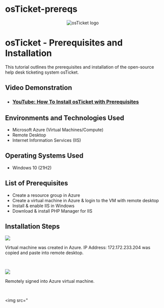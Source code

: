 # osTicket-prereqs
<p align="center">
<img src="https://i.imgur.com/Clzj7Xs.png" alt="osTicket logo"/>
</p>

<h1>osTicket - Prerequisites and Installation</h1>
This tutorial outlines the prerequisites and installation of the open-source help desk ticketing system osTicket.<br />


<h2>Video Demonstration</h2>

- ### [YouTube: How To Install osTicket with Prerequisites](https://www.youtube.com)

<h2>Environments and Technologies Used</h2>

- Microsoft Azure (Virtual Machines/Compute)
- Remote Desktop
- Internet Information Services (IIS)

<h2>Operating Systems Used </h2>

- Windows 10</b> (21H2)

<h2>List of Prerequisites</h2>

- Create a resource group in Azure
- Create a virtual machine in Azure & login to the VM with remote desktop
- Install & enable IIS in Windows
- Download & install PHP Manager for IIS
  

<h2>Installation Steps</h2>

<p>
<img src="https://github.com/L3Renee/osticket-prereqs/assets/147538608/8d09c9ff-671b-4b0b-8d94-1bbb97409618"/>
</p>
<p>
Virtual machine was created in Azure. IP Address: 172.172.233.204 was copied and paste into remote desktop. 
</p>
<br />

<p>
<img src="https://github.com/L3Renee/osticket-prereqs/assets/147538608/b4977736-80be-48f7-910b-b5686e064fea"/>

</p>
<p>
Remotely signed into Azure virtual machine.
</p>
<br />

<img src="
<p>

</p>
<p>

</p>
<br />
